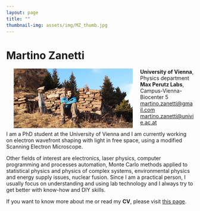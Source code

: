 ```yaml
---
layout: page
title: ""
thumbnail-img: assets/img/MZ_thumb.jpg
---
```


# Martino Zanetti

<img hspace=20 src="assets/img/MZ2.jpg" alt="MZ" title="MartinoZ" width="320" align="left"/>

**University of Vienna**, Physics department
**Max Perutz Labs**, Campus-Vienna-Biocenter 5  
[martino.zanetti@gmail.com](mailto:martino.zanetti@gmail.com)  
[martino.zanetti@univie.ac.at](mailto:martino.zanetti@univie.ac.at)
  
I am a PhD student at the University of Vienna and I am currently working on electron wavefront shaping with light in free space, using a modified Scanning Electron Microscope. 

Other fields of interest are electronics, laser physics, computer programming and processes automation,
Monte Carlo methods applied to statistical physics and physics of complex systems, environmental
physics and energy supply issues, nuclear fusion.
Since I am a practical person, I usually focus on understanding and using lab technology and I always try to get better with know-how and DIY skills.

If you want to know more about me or read my **CV**, please visit [this page](https://martinozanetti.github.io/aboutme/).

